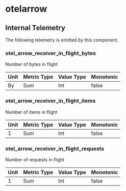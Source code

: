 [comment]: <> (Code generated by mdatagen. DO NOT EDIT.)

# otelarrow

## Internal Telemetry

The following telemetry is emitted by this component.

### otel_arrow_receiver_in_flight_bytes

Number of bytes in flight

| Unit | Metric Type | Value Type | Monotonic |
| ---- | ----------- | ---------- | --------- |
| By | Sum | Int | false |

### otel_arrow_receiver_in_flight_items

Number of items in flight

| Unit | Metric Type | Value Type | Monotonic |
| ---- | ----------- | ---------- | --------- |
| 1 | Sum | Int | false |

### otel_arrow_receiver_in_flight_requests

Number of requests in flight

| Unit | Metric Type | Value Type | Monotonic |
| ---- | ----------- | ---------- | --------- |
| 1 | Sum | Int | false |
